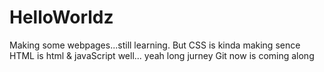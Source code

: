 # HelloWorldz
Making some webpages...still learning.
But CSS is kinda making sence 
HTML is html
& javaScript well... yeah
long jurney
Git now is coming along
